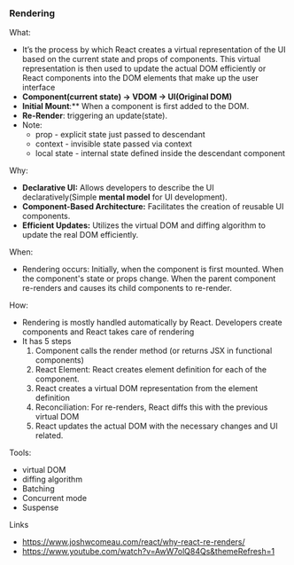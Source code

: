 ### Rendering

What:
- It’s the process by which React creates a virtual representation of the UI based on the current state and props of components. This virtual representation is then used to update the actual DOM efficiently or React components into the DOM elements that make up the user interface
- **Component(current state) → VDOM → UI(Original DOM)**
- **Initial Mount**:** When a component is first added to the DOM.
- **Re-Render**: triggering an update(state).
- Note:
  - prop - explicit state just passed to descendant
  - context - invisible state passed via context
  - local state - internal state defined inside the descendant component

Why:
- **Declarative UI:** Allows developers to describe the UI declaratively(Simple **mental model** for UI development).
- **Component-Based Architecture:** Facilitates the creation of reusable UI components.
- **Efficient Updates:** Utilizes the virtual DOM and diffing algorithm to update the real DOM efficiently.

When:
- Rendering occurs:
    Initially, when the component is first mounted.
    When the component's state or props change.
    When the parent component re-renders and causes its child components to re-render.

How:
- Rendering is mostly handled automatically by React. Developers create components and React takes care of rendering
- It has 5 steps
  1. Component calls the render method (or returns JSX in functional components)
  2. React Element: React creates element definition for each of the component.
  3. React creates a virtual DOM representation from the element definition
  4. Reconciliation: For re-renders, React diffs this with the previous virtual DOM
  5. React updates the actual DOM with the necessary changes and UI related.

Tools:
- virtual DOM
- diffing algorithm
- Batching
- Concurrent mode
- Suspense

Links
- https://www.joshwcomeau.com/react/why-react-re-renders/
- https://www.youtube.com/watch?v=AwW7olQ84Qs&themeRefresh=1
